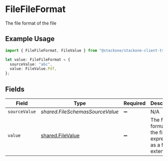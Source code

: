 # FileFileFormat

The file format of the file

## Example Usage

```typescript
import { FileFileFormat, FileValue } from "@stackone/stackone-client-ts/sdk/models/shared";

let value: FileFileFormat = {
  sourceValue: "abc",
  value: FileValue.Pdf,
};
```

## Fields

| Field                                                       | Type                                                        | Required                                                    | Description                                                 | Example                                                     |
| ----------------------------------------------------------- | ----------------------------------------------------------- | ----------------------------------------------------------- | ----------------------------------------------------------- | ----------------------------------------------------------- |
| `sourceValue`                                               | *shared.FileSchemasSourceValue*                             | :heavy_minus_sign:                                          | N/A                                                         | abc                                                         |
| `value`                                                     | [shared.FileValue](../../../sdk/models/shared/filevalue.md) | :heavy_minus_sign:                                          | The file format of the file, expressed as a file extension  | pdf                                                         |